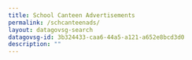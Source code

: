```yaml
---
title: School Canteen Advertisements
permalink: /schcanteenads/
layout: datagovsg-search
datagovsg-id: 3b324433-caa6-44a5-a121-a652e8bcd3d0
description: ""
---
```



